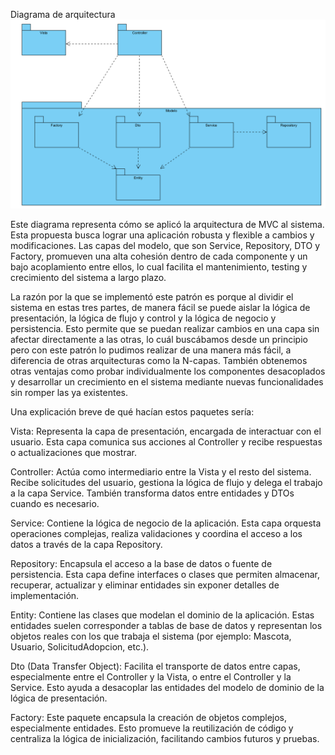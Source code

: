 Diagrama de arquitectura
![Diagrama Arquitectura](../diagramas/diagrama-arquitectura.png)

Este diagrama representa cómo se aplicó la arquitectura de MVC al sistema. Esta propuesta busca lograr una aplicación robusta y flexible a cambios y modificaciones. Las capas del modelo, que son Service, Repository, DTO y Factory, promueven una alta cohesión dentro de cada componente y un bajo acoplamiento entre ellos, lo cual facilita el mantenimiento, testing y crecimiento del sistema a largo plazo.


La razón por la que se implementó este patrón es porque al dividir el sistema en estas tres partes, de manera fácil se puede aislar la lógica de presentación, la lógica de flujo y control y la lógica de negocio y persistencia. Esto permite que se puedan realizar cambios en una capa sin afectar directamente a las otras, lo cuál buscábamos desde un principio pero con este patrón lo pudimos realizar de una manera más fácil, a diferencia de otras arquitecturas como la N-capas. También obtenemos otras ventajas como probar individualmente los componentes desacoplados y desarrollar un crecimiento en el sistema mediante nuevas funcionalidades sin romper las ya existentes. 


Una explicación breve de qué hacían estos paquetes sería:


Vista: Representa la capa de presentación, encargada de interactuar con el usuario. Esta capa comunica sus acciones al Controller y recibe respuestas o actualizaciones que mostrar.

Controller: Actúa como intermediario entre la Vista y el resto del sistema. Recibe solicitudes del usuario, gestiona la lógica de flujo y delega el trabajo a la capa Service. También transforma datos entre entidades y DTOs cuando es necesario.

Service: Contiene la lógica de negocio de la aplicación. Esta capa orquesta operaciones complejas, realiza validaciones y coordina el acceso a los datos a través de la capa Repository.

Repository: Encapsula el acceso a la base de datos o fuente de persistencia. Esta capa define interfaces o clases que permiten almacenar, recuperar, actualizar y eliminar entidades sin exponer detalles de implementación.

Entity: Contiene las clases que modelan el dominio de la aplicación. Estas entidades suelen corresponder a tablas de base de datos y representan los objetos reales con los que trabaja el sistema (por ejemplo: Mascota, Usuario, SolicitudAdopcion, etc.).

Dto (Data Transfer Object): Facilita el transporte de datos entre capas, especialmente entre el Controller y la Vista, o entre el Controller y la Service. Esto ayuda a desacoplar las entidades del modelo de dominio de la lógica de presentación.

Factory: Este paquete encapsula la creación de objetos complejos, especialmente entidades. Esto promueve la reutilización de código y centraliza la lógica de inicialización, facilitando cambios futuros y pruebas.

